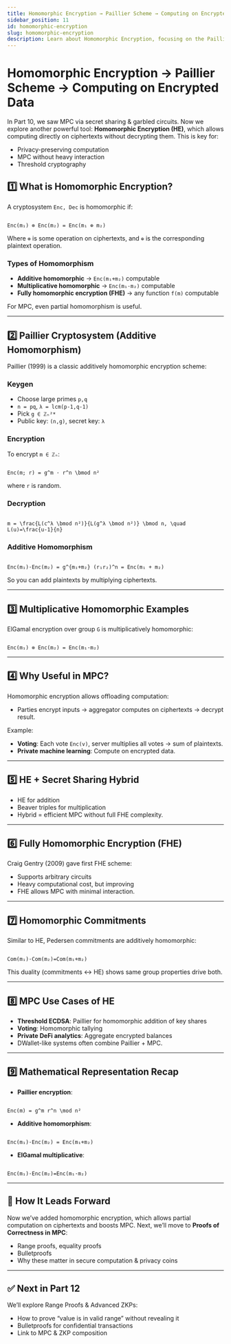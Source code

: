 ```yaml
---
title: Homomorphic Encryption → Paillier Scheme → Computing on Encrypted Data
sidebar_position: 11
id: homomorphic-encryption
slug: homomorphic-encryption
description: Learn about Homomorphic Encryption, focusing on the Paillier scheme. Understand how it enables computing on encrypted data, its applications in secure multi-party computation (MPC), and how it enhances privacy in cryptographic protocols. Explore its role in modern cryptography and secure computation.
---
```


# Homomorphic Encryption → Paillier Scheme → Computing on Encrypted Data

In Part 10, we saw MPC via secret sharing & garbled circuits. Now we explore another powerful tool: **Homomorphic Encryption (HE)**, which allows computing directly on ciphertexts without decrypting them. This is key for:

-   Privacy-preserving computation
-   MPC without heavy interaction
-   Threshold cryptography

## 1️⃣ What is Homomorphic Encryption?

A cryptosystem `Enc, Dec` is homomorphic if:

```

Enc(m₁) ⊗ Enc(m₂) = Enc(m₁ ⊕ m₂)

```

Where `⊗` is some operation on ciphertexts, and `⊕` is the corresponding plaintext operation.

### Types of Homomorphism

-   **Additive homomorphic** → `Enc(m₁+m₂)` computable
-   **Multiplicative homomorphic** → `Enc(m₁·m₂)` computable
-   **Fully homomorphic encryption (FHE)** → any function `f(m)` computable

For MPC, even partial homomorphism is useful.

---

## 2️⃣ Paillier Cryptosystem (Additive Homomorphism)

Paillier (1999) is a classic additively homomorphic encryption scheme:

### Keygen

-   Choose large primes `p,q`
-   `n = pq`, `λ = lcm(p-1,q-1)`
-   Pick `g ∈ ℤₙ²*`
-   Public key: `(n,g)`, secret key: `λ`

### Encryption

To encrypt `m ∈ ℤₙ`:

```

Enc(m; r) = g^m · r^n \bmod n²

```

where `r` is random.

### Decryption

```

m = \frac{L(c^λ \bmod n²)}{L(g^λ \bmod n²)} \bmod n, \quad L(u)=\frac{u-1}{n}

```

### Additive Homomorphism

```

Enc(m₁)·Enc(m₂) = g^{m₁+m₂} (r₁r₂)^n = Enc(m₁ + m₂)

```

So you can add plaintexts by multiplying ciphertexts.

---

## 3️⃣ Multiplicative Homomorphic Examples

ElGamal encryption over group `G` is multiplicatively homomorphic:

```

Enc(m₁) ⊗ Enc(m₂) = Enc(m₁·m₂)

```

---

## 4️⃣ Why Useful in MPC?

Homomorphic encryption allows offloading computation:

-   Parties encrypt inputs → aggregator computes on ciphertexts → decrypt result.

Example:

-   **Voting**: Each vote `Enc(v)`, server multiplies all votes → sum of plaintexts.
-   **Private machine learning**: Compute on encrypted data.

---

## 5️⃣ HE + Secret Sharing Hybrid

-   HE for addition
-   Beaver triples for multiplication
-   Hybrid = efficient MPC without full FHE complexity.

---

## 6️⃣ Fully Homomorphic Encryption (FHE)

Craig Gentry (2009) gave first FHE scheme:

-   Supports arbitrary circuits
-   Heavy computational cost, but improving
-   FHE allows MPC with minimal interaction.

---

## 7️⃣ Homomorphic Commitments

Similar to HE, Pedersen commitments are additively homomorphic:

```

Com(m₁)·Com(m₂)=Com(m₁+m₂)

```

This duality (commitments ↔ HE) shows same group properties drive both.

---

## 8️⃣ MPC Use Cases of HE

-   **Threshold ECDSA**: Paillier for homomorphic addition of key shares
-   **Voting**: Homomorphic tallying
-   **Private DeFi analytics**: Aggregate encrypted balances
-   DWallet-like systems often combine Paillier + MPC.

---

## 9️⃣ Mathematical Representation Recap

-   **Paillier encryption**:

```

Enc(m) = g^m r^n \mod n²

```

-   **Additive homomorphism**:

```

Enc(m₁)·Enc(m₂) = Enc(m₁+m₂)

```

-   **ElGamal multiplicative**:

```

Enc(m₁)·Enc(m₂)=Enc(m₁·m₂)

```

---

## 🔗 How It Leads Forward

Now we’ve added homomorphic encryption, which allows partial computation on ciphertexts and boosts MPC. Next, we’ll move to **Proofs of Correctness in MPC**:

-   Range proofs, equality proofs
-   Bulletproofs
-   Why these matter in secure computation & privacy coins

---

## ✅ Next in Part 12

We’ll explore Range Proofs & Advanced ZKPs:

-   How to prove “value is in valid range” without revealing it
-   Bulletproofs for confidential transactions
-   Link to MPC & ZKP composition
